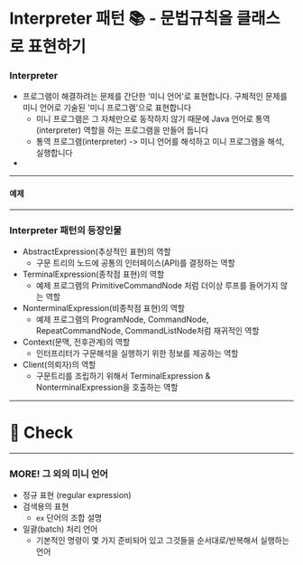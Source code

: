 # Interpreter 패턴 📚 - 문법규칙을 클래스로 표현하기

### Interpreter
- 프로그램이 해결하려는 문제를 간단한 '미니 언어'로 표현합니다. 구체적인 문제를 미니 언어로 기술된 '미니 프로그램'으로 표현합니다
    - 미니 프로그램은 그 자체만으로 동작하지 않기 때문에 Java 언어로 통역(interpreter) 역할을 하는 프로그램을 만들어 둡니다
    - 통역 프로그램(interpreter) -> 미니 언어를 해석하고 미니 프로그램을 해석, 실행합니다
- 

---

#### 예제



--- 
### Interpreter 패턴의 등장인물
- AbstractExpression(추상적인 표현)의 역할
  - 구문 트리의 노드에 공통의 인터페이스(API)를 결정하는 역할
- TerminalExpression(종착점 표현)의 역할
  - 예제 프로그램의 PrimitiveCommandNode 처럼 더이상 루프를 들어가지 않는 역할
- NonterminalExpression(비종착점 표현)의 역할
  - 예제 프로그램의 ProgramNode, CommandNode, RepeatCommandNode, CommandListNode처럼 재귀적인 역할
- Context(문맥, 전후관계)의 역할
  - 인터프리터가 구문해석을 실행하기 위한 정보를 제공하는 역할
- Client(의뢰자)의 역할
  - 구문트리를 조립하기 위해서 TerminalExpression & NonterminalExpression을 호출하는 역할

---
# 📌 Check

---

### MORE! 그 외의 미니 언어 
- 정규 표현 (regular expression)
- 검색용의 표현
  - `ex` 단어의 조합 설명
- 일괄(batch) 처리 언어
  - 기본적인 명령이 몇 가지 준비되어 있고 그것들을 순서대로/반복해서 실행하는 언어
